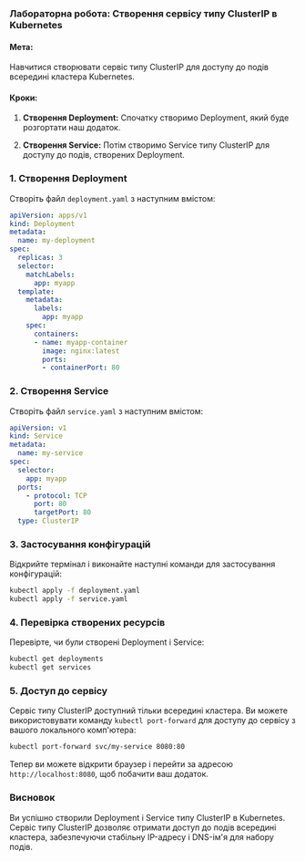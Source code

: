 ### Лабораторна робота: Створення сервісу типу ClusterIP в Kubernetes

#### Мета:
Навчитися створювати сервіс типу ClusterIP для доступу до подів всередині кластера Kubernetes.

#### Кроки:

1. **Створення Deployment:**
   Спочатку створимо Deployment, який буде розгортати наш додаток.

2. **Створення Service:**
   Потім створимо Service типу ClusterIP для доступу до подів, створених Deployment.

### 1. Створення Deployment

Створіть файл `deployment.yaml` з наступним вмістом:

```yaml
apiVersion: apps/v1
kind: Deployment
metadata:
  name: my-deployment
spec:
  replicas: 3
  selector:
    matchLabels:
      app: myapp
  template:
    metadata:
      labels:
        app: myapp
    spec:
      containers:
      - name: myapp-container
        image: nginx:latest
        ports:
        - containerPort: 80
```

### 2. Створення Service

Створіть файл `service.yaml` з наступним вмістом:

```yaml
apiVersion: v1
kind: Service
metadata:
  name: my-service
spec:
  selector:
    app: myapp
  ports:
    - protocol: TCP
      port: 80
      targetPort: 80
  type: ClusterIP
```

### 3. Застосування конфігурацій

Відкрийте термінал і виконайте наступні команди для застосування конфігурацій:

```sh
kubectl apply -f deployment.yaml
kubectl apply -f service.yaml
```

### 4. Перевірка створених ресурсів

Перевірте, чи були створені Deployment і Service:

```sh
kubectl get deployments
kubectl get services
```

### 5. Доступ до сервісу

Сервіс типу ClusterIP доступний тільки всередині кластера. Ви можете використовувати команду `kubectl port-forward` для доступу до сервісу з вашого локального комп'ютера:

```sh
kubectl port-forward svc/my-service 8080:80
```

Тепер ви можете відкрити браузер і перейти за адресою `http://localhost:8080`, щоб побачити ваш додаток.

### Висновок

Ви успішно створили Deployment і Service типу ClusterIP в Kubernetes. Сервіс типу ClusterIP дозволяє отримати доступ до подів всередині кластера, забезпечуючи стабільну IP-адресу і DNS-ім'я для набору подів.